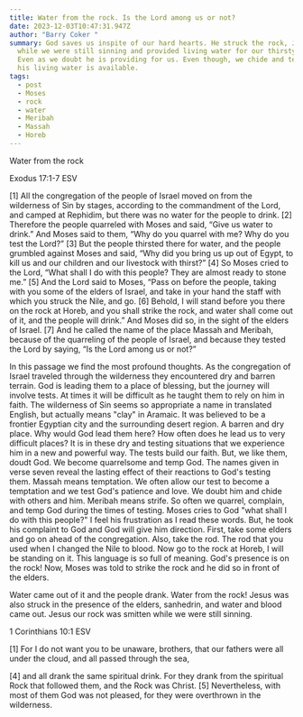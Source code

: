 ```yaml
---
title: Water from the rock. Is the Lord among us or not?
date: 2023-12-03T10:47:31.947Z
author: "Barry Coker "
summary: God saves us inspite of our hard hearts. He struck the rock, Jesus,
  while we were still sinning and provided living water for our thirsty souls.
  Even as we doubt he is providing for us. Even though, we chide and tempt him
  his living water is available.
tags:
  - post
  - Moses
  - rock
  - water
  - Meribah
  - Massah
  - Horeb
---
```

‭‭Water from the rock

Exodus‬ ‭17:1‭-‬7‬ ‭ESV‬‬

\[1]  All the congregation of the people of Israel moved on from the wilderness of Sin by stages, according to the commandment of the Lord, and camped at Rephidim, but there was no water for the people to drink. \[2] Therefore the people quarreled with Moses and said, “Give us water to drink.” And Moses said to them, “Why do you quarrel with me? Why do you test the Lord?” \[3] But the people thirsted there for water, and the people grumbled against Moses and said, “Why did you bring us up out of Egypt, to kill us and our children and our livestock with thirst?” \[4] So Moses cried to the Lord, “What shall I do with this people? They are almost ready to stone me.” \[5] And the Lord said to Moses, “Pass on before the people, taking with you some of the elders of Israel, and take in your hand the staff with which you struck the Nile, and go. \[6] Behold, I will stand before you there on the rock at Horeb, and you shall strike the rock, and water shall come out of it, and the people will drink.” And Moses did so, in the sight of the elders of Israel. \[7] And he called the name of the place Massah and Meribah, because of the quarreling of the people of Israel, and because they tested the Lord by saying, “Is the Lord among us or not?”



In this passage we find the most profound thoughts. As the congregation of Israel traveled through the wilderness they encountered dry and barren terrain.  God is leading them to a place of blessing, but the journey will involve tests. At times it will be difficult as he taught them to rely on him in faith. The wilderness of Sin seems so appropriate a name in translated English, but actually means "clay" in Aramaic. It was believed to be a frontier Egyptian city and the surrounding desert region. A barren and dry place. Why would God lead them here? How often does he lead us to very difficult places? It is in these dry and testing situations that we experience him in a new and powerful way. The tests build our faith. But, we like them, doudt God. We become quarrelsome and temp God. The names given in verse seven reveal the lasting effect of their reactions to God's testing them. Massah means temptation. We often allow our test to become a temptation and we test God's patience and love. We doubt him and chide with others and him. Meribah means strife. So often we quarrel, complain, and temp God during the times of testing. Moses cries to God "what shall I do with this people?" I feel his frustration as I read these words. But, he took his complaint to God and God will give him direction. First, take some elders and go on ahead of the congregation. Also, take the rod. The rod that you used when I changed the Nile to blood. Now go to the rock at Horeb,  I will be standing on it. This language is so full of meaning. God's presence is on the rock! Now, Moses was told to strike the rock and he did so in front of the elders. 

Water came out of it and the people drank. Water from the rock! Jesus was also struck in the presence of the elders, sanhedrin, and water and blood came out. Jesus our rock was smitten while we were still sinning.



‭‭1 Corinthians‬ ‭10:1‬ ‭ESV‬‬

\[1] For I do not want you to be unaware, brothers, that our fathers were all under the cloud, and all passed through the sea, 

\[4] and all drank the same spiritual drink. For they drank from the spiritual Rock that followed them, and the Rock was Christ. \[5] Nevertheless, with most of them God was not pleased, for they were overthrown in the wilderness.